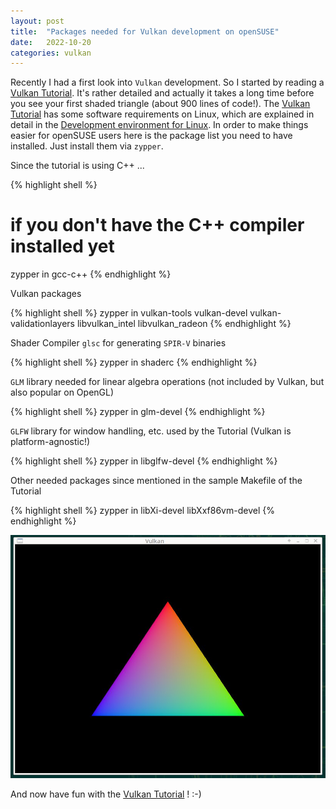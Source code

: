 ```yaml
---
layout: post
title:  "Packages needed for Vulkan development on openSUSE"
date:   2022-10-20
categories: vulkan
---
```


Recently I had a first look into `Vulkan` development. So I started by reading
a [Vulkan Tutorial][tutorial]. It's rather detailed and actually it takes a
long time before you see your first shaded triangle (about 900 lines of
code!). The [Vulkan Tutorial][tutorial] has some software requirements on
Linux, which are explained in detail in the [Development environment for
Linux][requirements]. In order to make things easier for openSUSE users here
is the package list you need to have installed. Just install them via
`zypper`.

Since the tutorial is using C++ ...

{% highlight shell %}
# if you don't have the C++ compiler installed yet
zypper in gcc-c++
{% endhighlight %}

Vulkan packages

{% highlight shell %}
zypper in vulkan-tools vulkan-devel vulkan-validationlayers libvulkan_intel libvulkan_radeon
{% endhighlight %}

Shader Compiler `glsc` for generating `SPIR-V` binaries

{% highlight shell %}
zypper in shaderc
{% endhighlight %}

`GLM` library needed for linear algebra operations (not included by Vulkan, but also popular on OpenGL)

{% highlight shell %}
zypper in glm-devel
{% endhighlight %}

`GLFW` library for window handling, etc. used by the Tutorial (Vulkan is platform-agnostic!)

{% highlight shell %}
zypper in libglfw-devel
{% endhighlight %}

Other needed packages since mentioned in the sample Makefile of the Tutorial

{% highlight shell %}
zypper in libXi-devel libXxf86vm-devel
{% endhighlight %}

![Shaded Triangle](/assets/2022-10-20-vulkan-packages-on-opensuse.jpg)

And now have fun with the [Vulkan Tutorial][tutorial] ! :-)

[tutorial]: https://vulkan-tutorial.com/
[requirements]: https://vulkan-tutorial.com/Development_environment#page_Linux
